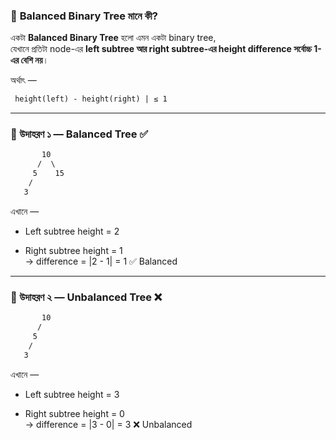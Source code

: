 ### 🌳 **Balanced Binary Tree** মানে কী?

একটা **Balanced Binary Tree** হলো এমন একটা binary tree,  
যেখানে প্রতিটা node-এর **left subtree আর right subtree-এর height difference সর্বোচ্চ 1-এর বেশি নয়**।

অর্থাৎ —
```txt
 height(left) - height(right) | ≤ 1
```

---

### 🔹 উদাহরণ ১ — Balanced Tree ✅
```txt
       10
      /  \
     5    15
    /
   3

```

এখানে —

- Left subtree height = 2
    
- Right subtree height = 1  
    → difference = |2 - 1| = 1 ✅ Balanced
    

---

### 🔹 উদাহরণ ২ — Unbalanced Tree ❌
```txt
       10
      /
     5
    /
   3

```

এখানে —

- Left subtree height = 3
    
- Right subtree height = 0  
    → difference = |3 - 0| = 3 ❌ Unbalanced

